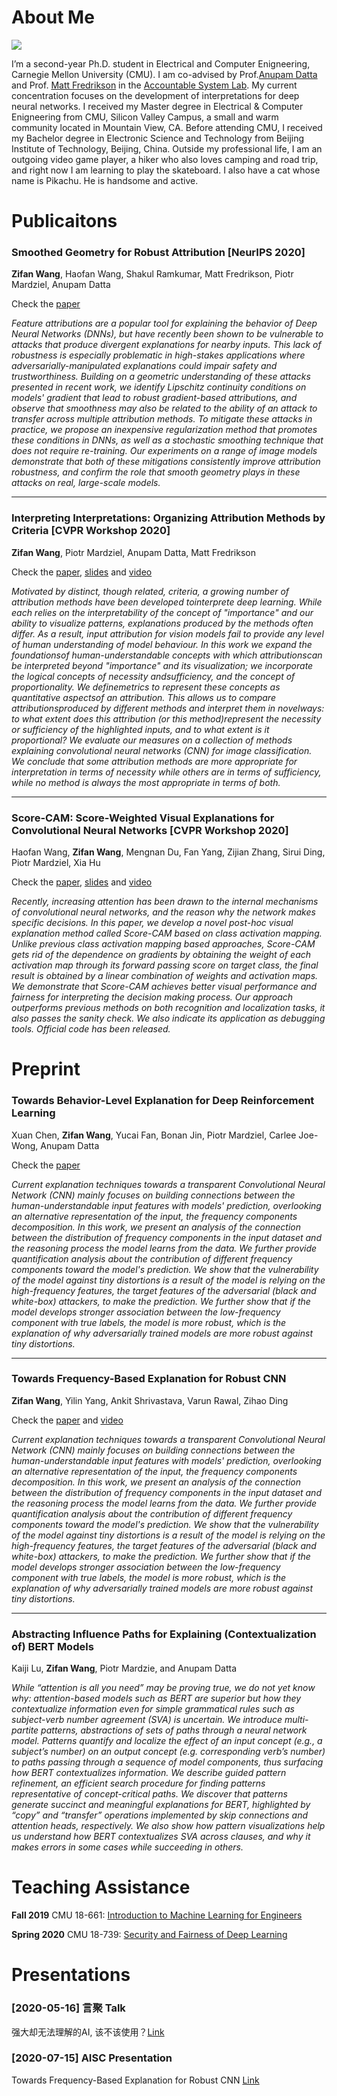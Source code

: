 # About Me

![](/Users/sailwang/Documents/GitHub/zifanw.github.io/images/photo.jpg)

I’m a second-year Ph.D. student in Electrical and Computer Enigneering, Carnegie Mellon University (CMU). I am co-advised by Prof.[Anupam Datta](http://www.andrew.cmu.edu/user/danupam/) and Prof. [Matt Fredrikson](http://www.cs.cmu.edu/~mfredrik/) in the [Accountable System Lab](https://fairlyaccountable.org). My current concentration focuses on the development of interpretations for deep neural networks. I received my Master degree in Electrical & Computer Enigneering from CMU, Silicon Valley Campus, a small and warm community located in Mountain View, CA. Before attending CMU, I received my Bachelor degree in Electronic Science and Technology from Beijing Institute of Technology, Beijing, China. Outside my professional life, I am an outgoing video game player, a hiker who also loves camping and road trip, and right now I am learning to play the skateboard. I also have a cat whose name is Pikachu. He is handsome and active. 



# Publicaitons 

### Smoothed Geometry for Robust Attribution [NeurIPS 2020]  

**Zifan Wang**, Haofan Wang, Shakul Ramkumar, Matt Fredrikson, Piotr Mardziel, Anupam Datta

Check the [paper](https://arxiv.org/pdf/2006.06643v1.pdf)

*Feature attributions are a popular tool for explaining the behavior of Deep Neural Networks (DNNs), but have recently been shown to be vulnerable to attacks that produce divergent explanations for nearby inputs. This lack of robustness is especially problematic in high-stakes applications where adversarially-manipulated explanations could impair safety and trustworthiness. Building on a geometric understanding of these attacks presented in recent work, we identify Lipschitz continuity conditions on models' gradient that lead to robust gradient-based attributions, and observe that smoothness may also be related to the ability of an attack to transfer across multiple attribution methods. To mitigate these attacks in practice, we propose an inexpensive regularization method that promotes these conditions in DNNs, as well as a stochastic smoothing technique that does not require re-training. Our experiments on a range of image models demonstrate that both of these mitigations consistently improve attribution robustness, and confirm the role that smooth geometry plays in these attacks on real, large-scale models.*

***



### Interpreting Interpretations: Organizing Attribution Methods by Criteria [CVPR Workshop 2020]

**Zifan Wang**, Piotr Mardziel, Anupam Datta, Matt Fredrikson

Check the [paper](https://arxiv.org/abs/2002.07985), [slides](./resource/IIOAMC/slides.pdf) and [video](https://youtu.be/cyYHoTyNMfQ)

*Motivated by distinct, though related, criteria, a growing number of attribution methods have been developed tointerprete deep learning. While each relies on the interpretability of the concept of "importance" and our ability to visualize patterns, explanations produced by the methods often differ. As a result, input attribution for vision models fail to provide any level of human understanding of model behaviour. In this work we expand the foundationsof human-understandable concepts with which attributionscan be interpreted beyond "importance" and its visualization; we incorporate the logical concepts of necessity andsufficiency, and the concept of proportionality. We definemetrics to represent these concepts as quantitative aspectsof an attribution. This allows us to compare attributionsproduced by different methods and interpret them in novelways: to what extent does this attribution (or this method)represent the necessity or sufficiency of the highlighted inputs, and to what extent is it proportional? We evaluate our measures on a collection of methods explaining convolutional neural networks (CNN) for image classification. We conclude that some attribution methods are more appropriate for interpretation in terms of necessity while others are in terms of sufficiency, while no method is always the most appropriate in terms of both.*

***



### Score-CAM: Score-Weighted Visual Explanations for Convolutional Neural Networks [CVPR Workshop 2020]

Haofan Wang, **Zifan Wang**, Mengnan Du, Fan Yang, Zijian Zhang, Sirui Ding, Piotr Mardziel, Xia Hu 

Check the [paper](http://openaccess.thecvf.com/content_CVPRW_2020/papers/w1/Wang_Score-CAM_Score-Weighted_Visual_Explanations_for_Convolutional_Neural_Networks_CVPRW_2020_paper.pdf), [slides](./resource/Score_CAM/slides.pdf) and [video](https://www.youtube.com/watch?v=lB0nZ71ASpo)

*Recently, increasing attention has been drawn to the internal mechanisms of convolutional neural networks, and the reason why the network makes specific decisions. In this paper, we develop a novel post-hoc visual explanation method called Score-CAM based on class activation mapping. Unlike previous class activation mapping based approaches, Score-CAM gets rid of the dependence on gradients by obtaining the weight of each activation map through its forward passing score on target class, the final result is obtained by a linear combination of weights and activation maps. We demonstrate that Score-CAM achieves better visual performance and fairness for interpreting the decision making process. Our approach outperforms previous methods on both recognition and localization tasks, it also passes the sanity check. We also indicate its application as debugging tools. Official code has been released.*



# Preprint

### Towards Behavior-Level Explanation for Deep Reinforcement Learning

Xuan Chen, **Zifan Wang**, Yucai Fan, Bonan Jin, Piotr Mardziel, Carlee Joe-Wong, Anupam Datta

Check the [paper](https://arxiv.org/pdf/2009.08507.pdf)

*Current explanation techniques towards a transparent Convolutional Neural Network (CNN) mainly focuses on building connections between the human-understandable input features with models' prediction, overlooking an alternative representation of the input, the frequency components decomposition. In this work, we present an analysis of the connection between the distribution of frequency components in the input dataset and the reasoning process the model learns from the data. We further provide quantification analysis about the contribution of different frequency components toward the model's prediction. We show that the vulnerability of the model against tiny distortions is a result of the model is relying on the high-frequency features, the target features of the adversarial (black and white-box) attackers, to make the prediction. We further show that if the model develops stronger association between the low-frequency component with true labels, the model is more robust, which is the explanation of why adversarially trained models are more robust against tiny distortions.*

***



### Towards Frequency-Based Explanation for Robust CNN

**Zifan Wang**, Yilin Yang, Ankit Shrivastava, Varun Rawal, Zihao Ding

Check the [paper](https://arxiv.org/abs/2005.03141) and [video](https://www.youtube.com/watch?v=GbwO8Qh-Wv0)

*Current explanation techniques towards a transparent Convolutional Neural Network (CNN) mainly focuses on building connections between the human-understandable input features with models' prediction, overlooking an alternative representation of the input, the frequency components decomposition. In this work, we present an analysis of the connection between the distribution of frequency components in the input dataset and the reasoning process the model learns from the data. We further provide quantification analysis about the contribution of different frequency components toward the model's prediction. We show that the vulnerability of the model against tiny distortions is a result of the model is relying on the high-frequency features, the target features of the adversarial (black and white-box) attackers, to make the prediction. We further show that if the model develops stronger association between the low-frequency component with true labels, the model is more robust, which is the explanation of why adversarially trained models are more robust against tiny distortions.*

***



### Abstracting Influence Paths for Explaining (Contextualization of) BERT Models

Kaiji Lu, **Zifan Wang**, Piotr Mardzie, and Anupam Datta

*While “attention is all you need” may be proving true, we do not yet know why: attention-based models such as BERT are superior but how they contextualize information even for simple grammatical rules such as subject-verb number agreement (SVA) is uncertain. We introduce multi-partite patterns, abstractions of sets of paths through a neural network model. Patterns quantify and localize the effect of an input concept (e.g., a subject’s number) on an output concept (e.g. corresponding verb’s number) to paths passing through a sequence of model components, thus surfacing how BERT contextualizes information. We describe guided pattern refinement, an efficient search procedure for finding patterns representative of concept-critical paths. We discover that patterns generate succinct and meaningful explanations for BERT, highlighted by “copy” and “transfer” operations implemented by skip connections and attention heads, respectively. We also show how pattern visualizations help us understand how BERT contextualizes SVA across clauses, and why it makes errors in some cases while succeeding in others.*



# Teaching Assistance

**Fall 2019**          CMU 18-661: [Introduction to Machine Learning for Engineers](https://18661.github.io/)

**Spring 2020**    CMU 18-739: [Security and Fairness of Deep Learning](http://www.archive.ece.cmu.edu/~ece739/index.html)



# Presentations

### [2020-05-16] 言聚 Talk

强大却无法理解的AI, 该不该使用？[Link](https://mp.weixin.qq.com/s/sjHVnp7sRN0eMf9c-1DDjQ)



### [2020-07-15] AISC Presentation

Towards Frequency-Based Explanation for Robust CNN [Link](https://ai.science/e/towards-frequency-based-explanation-for-robust-cnn--hBiCzxIOpi3iOm0woCyY)



